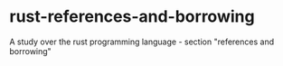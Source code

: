 # rust-references-and-borrowing
A study over the rust programming language - section "references and borrowing"
